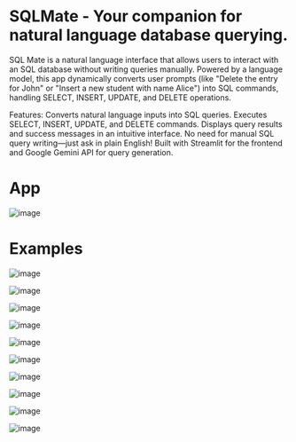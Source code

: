 # SQLMate - Your companion for natural language database querying.

SQL Mate is a natural language interface that allows users to interact with an SQL database without writing queries manually. Powered by a language model, this app dynamically converts user prompts (like "Delete the entry for John" or "Insert a new student with name Alice") into SQL commands, handling SELECT, INSERT, UPDATE, and DELETE operations.

Features:
Converts natural language inputs into SQL queries.
Executes SELECT, INSERT, UPDATE, and DELETE commands.
Displays query results and success messages in an intuitive interface.
No need for manual SQL query writing—just ask in plain English!
Built with Streamlit for the frontend and Google Gemini API for query generation.

# App
![image](https://github.com/user-attachments/assets/055bb32a-d549-4e95-a506-9fbc73864d8a)

# Examples
![image](https://github.com/user-attachments/assets/e5c7170b-ec63-4d1d-bc3d-69d778b8b1fe)

![image](https://github.com/user-attachments/assets/7b9699ba-cfeb-4e46-ae1a-697b2ffa4cd6)

![image](https://github.com/user-attachments/assets/7516af04-03ef-4933-81e8-52a37ec4357a)

![image](https://github.com/user-attachments/assets/18b3bad2-8f5c-4c1a-a1ca-d488a329fe98)

![image](https://github.com/user-attachments/assets/2c35306c-32d4-40ad-af16-34799dfd6ee6)

![image](https://github.com/user-attachments/assets/85e45d39-69fa-4f6a-bab9-639d83f6c25a)

![image](https://github.com/user-attachments/assets/1b3a1b40-01a3-4413-9cbd-152cebd3a520)

![image](https://github.com/user-attachments/assets/2d690bf2-1ddf-4d45-99a8-d63546ede306)

![image](https://github.com/user-attachments/assets/c14042b1-4eec-4b07-b4b1-43754e6c92a6)

![image](https://github.com/user-attachments/assets/acde497b-3978-430d-b8f1-4fa2e8d891b9)
